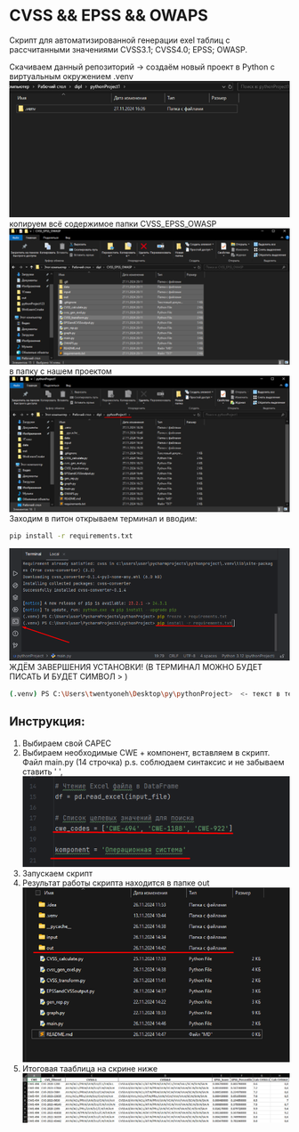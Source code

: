 # CVSS && EPSS && OWAPS
Скрипт для автоматизированной генерации exel таблиц с рассчитанными значениями CVSS3.1; CVSS4.0; EPSS; OWASP.

Скачиваем данный репозиторий -> создаём новый проект в Python с виртуальным окружением .venv
![](data/Screenshot_5.png)
копируем всё содержимое папки CVSS_EPSS_OWASP
![](data/Screenshot_6.png)
в папку с нашем проектом
![](data/Screenshot_7.png)
Заходим в питон открываем терминал и вводим:
```bash
pip install -r requirements.txt
```
![](data/Screenshot_1.png)
ЖДЁМ ЗАВЕРШЕНИЯ УСТАНОВКИ! (В ТЕРМИНАЛ МОЖНО БУДЕТ ПИСАТЬ И БУДЕТ СИМВОЛ > )
```bash
(.venv) PS C:\Users\twentyoneh\Desktop\py\pythonProject>  <- текст в терминале будет примерно такой 
```
## Инструкция:
1. Выбираем свой CAPEC 
2. Выбираем необходимые CWE + компонент, вставляем в скрипт. Файл main.py (14 строчка) p.s. соблюдаем синтаксис и не забываем ставить ' ',
![](data/Screenshot_8.png)
3. Запускаем скрипт 
4. Результат работы скрипта находится в папке out
![](data/Screenshot_3.png)
5. Итоговая тааблица на скрине ниже
![](data/Screenshot_4.png)
